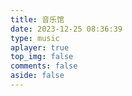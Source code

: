 ```yaml
---
title: 音乐馆
date: 2023-12-25 08:36:39
type: music
aplayer: true
top_img: false
comments: false
aside: false
---
```

